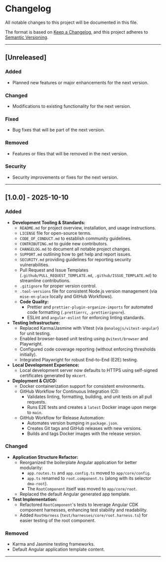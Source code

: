 # Changelog

All notable changes to this project will be documented in this file.

The format is based on [Keep a Changelog](https://keepachangelog.com/en/1.0.0/), and this project adheres to [Semantic Versioning](https://semver.org/spec/v2.0.0.html).

---

## [Unreleased]

### Added

-  Planned new features or major enhancements for the next version.

### Changed

-  Modifications to existing functionality for the next version.

### Fixed

-  Bug fixes that will be part of the next version.

### Removed

-  Features or files that will be removed in the next version.

### Security

-  Security improvements or fixes for the next version.

---

## [1.0.0] - 2025-10-10

### Added

-  **Development Tooling & Standards:**
   -  `README.md` for project overview, installation, and usage instructions.
   -  `LICENSE` file for open-source terms.
   -  `CODE_OF_CONDUCT.md` to establish community guidelines.
   -  `CONTRIBUTING.md` to guide new contributors.
   -  `CHANGELOG.md` to document all notable project changes.
   -  `SUPPORT.md` outlining how to get help and report issues.
   -  `SECURITY.md` providing guidelines for reporting security vulnerabilities.
   -  Pull Request and Issue Templates (`.github/PULL_REQUEST_TEMPLATE.md`, `.github/ISSUE_TEMPLATE.md`) to streamline contributions.
   -  `.gitignore` for proper version control.
   -  `.tool-versions` file for consistent Node.js version management (via `mise-en-place` locally and GitHub Workflows).
   -  **Code Quality:**
      -  Prettier and `prettier-plugin-organize-imports` for automated code formatting (`.prettierrc`, `.prettierignore`).
      -  ESLint and `angular-eslint` for enforcing linting standards.
-  **Testing Infrastructure:**
   -  Replaced Karma/Jasmine with Vitest (via `@analogjs/vitest-angular`) for unit testing.
   -  Enabled browser-based unit testing using `@vitest/browser` and Playwright.
   -  Configured code coverage reporting (without enforcing thresholds initially).
   -  Integrated Playwright for robust End-to-End (E2E) testing.
-  **Local Development Experience:**
   -  Local development server now defaults to HTTPS using self-signed certificates generated by `mkcert`.
-  **Deployment & CI/CD:**
   -  Docker containerization support for consistent environments.
   -  GitHub Workflow for Continuous Integration (CI):
      -  Validates linting, formatting, building, and unit tests on all pull requests.
      -  Runs E2E tests and creates a `latest` Docker image upon merge to `main`.
   -  GitHub Workflow for Release Automation:
      -  Automates version bumping in `package.json`.
      -  Creates Git tags and GitHub releases with new versions.
      -  Builds and tags Docker images with the release version.

### Changed

-  **Application Structure Refactor:**
   -  Reorganized the boilerplate Angular application for better modularity:
      -  `app.routes.ts` and `app.config.ts` moved to `app/core/config`.
      -  `app.ts` renamed to `root.component.ts` (along with its selector `dma-root`).
      -  The `RootComponent` itself was moved to `app/core/root`.
   -  Replaced the default Angular generated app template.
-  **Test Implementation:**
   -  Refactored `RootComponent`'s tests to leverage Angular CDK component harnesses, enhancing test stability and readability.
   -  Added `RootHarness` (`test/harnesses/core/root.harness.ts`) for easier testing of the root component.

### Removed

-  Karma and Jasmine testing frameworks.
-  Default Angular application template content.

---
